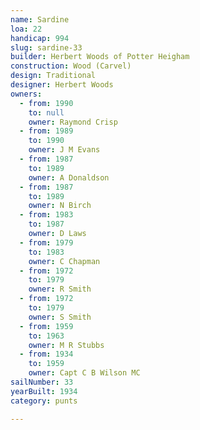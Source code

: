 ```yaml
---
name: Sardine
loa: 22
handicap: 994
slug: sardine-33
builder: Herbert Woods of Potter Heigham
construction: Wood (Carvel)
design: Traditional
designer: Herbert Woods
owners:
  - from: 1990
    to: null
    owner: Raymond Crisp
  - from: 1989
    to: 1990
    owner: J M Evans
  - from: 1987
    to: 1989
    owner: A Donaldson
  - from: 1987
    to: 1989
    owner: N Birch
  - from: 1983
    to: 1987
    owner: D Laws
  - from: 1979
    to: 1983
    owner: C Chapman
  - from: 1972
    to: 1979
    owner: R Smith
  - from: 1972
    to: 1979
    owner: S Smith
  - from: 1959
    to: 1963
    owner: M R Stubbs
  - from: 1934
    to: 1959
    owner: Capt C B Wilson MC
sailNumber: 33
yearBuilt: 1934
category: punts

---
```

